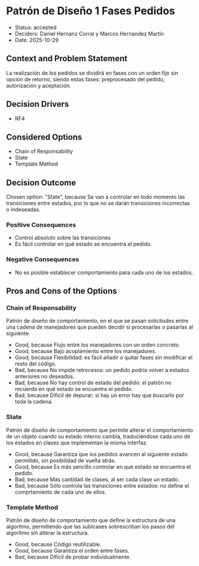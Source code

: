 # Patrón de Diseño 1 Fases Pedidos

* Status: accepted
* Deciders: Daniel Hernanz Corral y Marcos Hernandez Martín
* Date: 2025-10-29

## Context and Problem Statement

La realización de los pedidos se dividirá en fases con un orden fijo sin opción de retorno, siendo estas fases: preprocesado del pedido, autorización y aceptación.

## Decision Drivers

* RF4

## Considered Options

* Chain of Responsability
* State
* Template Method

## Decision Outcome

Chosen option: "State", because Se van a controlar en todo momento las transiciones entre estados, por lo que no se darán transiciones incorrectas o indeseadas.

### Positive Consequences

* Control absoluto sobre las transiciones
* Es fácil controlar en qué estado se encuentra el pedido.

### Negative Consequences

* No es posible establecer comportamiento para cada uno de los estados.

## Pros and Cons of the Options

### Chain of Responsability

Patrón de diseño de comportamiento, en el que se pasan solicitudes entre una cadena de manejadores que pueden decidir si procesarlas o pasarlas al siguiente.

* Good, because Flujo entre los manejadores con un orden concreto.
* Good, because Bajo acoplamiento entre los manejadores.
* Good, because Flexibilidad: es fácil añadir o quitar fases sin modificar el resto del código.
* Bad, because No impide retrocesos: un pedido podría volver a estados anteriores no deseados.
* Bad, because No hay control de estado del pedido: el patrón no recuerda en qué estado se encuentra el pedido.
* Bad, because Difícil de depurar: si hay un error hay que buscarlo por toda la cadena.

### State

Patrón de diseño de comportamiento que permite alterar el comportamiento de un objeto cuando su estado interno cambia, traduciéndose cada uno de los estados en clases que implementan la misma interfaz.

* Good, because Garantiza que los pedidos avancen al siguiente estado permitido, sin posibilidad de vuelta atrás.
* Good, because Es más sencillo controlar en qué estado se encuentra el pedido.
* Bad, because Más cantidad de clases, al ser cada clase un estado.
* Bad, because Sólo controla las transiciones entre estados: no define el comprtamiento de cada uno de ellos.

### Template Method

Patrón de diseño de comportamiento que define la estructura de una algoritmo, permitiendo que las sublcases sobrescriban los pasos del algoritmo sin alterar la estructura.

* Good, because Código reutilizable.
* Good, because Garantiza el orden entre fases.
* Bad, because Difícil de probar individualmente.
